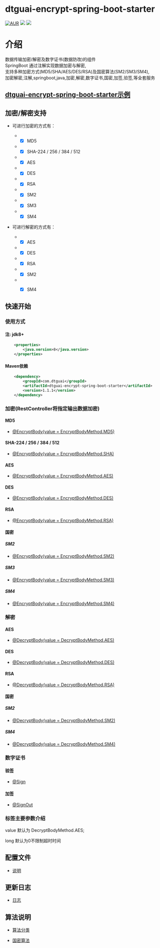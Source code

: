 # dtguai-encrypt-spring-boot-starter

[![AUR](https://img.shields.io/badge/license-Apache%20License%202.0-blue.svg)](https://gitee.com/gouliang/dtguai-encrypt-spring-boot-starter/blob/master/LICENSE)  [![](https://img.shields.io/badge/version-1.1.1-brightgreen.svg)](https://gitee.com/gouliang/dtguai-encrypt-spring-boot-starter)  [![](https://img.shields.io/badge/spring--boot-2.6.6-green.svg)](http://spring.io/projects/spring-boot)

# 介绍

数据传输加密/解密及数字证书(数据防改)的组件  
SpringBoot 通过注解实现数据加密与解密,  
支持多种加密方式(MD5/SHA/AES/DES/RSA)及国密算法(SM2/SM3/SM4),  
加密解密,注解,springboot,java,加密,解密,数字证书,国密,加签,验签,等全套服务

##  [dtguai-encrypt-spring-boot-starter示例](https://gitee.com/gouliang/dtguai-encrypt-spring-boot-starter/tree/master/dtguai-encrypt-example)



## 加密/解密支持

- 可进行加密的方式有：

    -
        - [x] MD5
    -
        - [x] SHA-224 / 256 / 384 / 512
    -
        - [x] AES
    -
        - [x] DES
    -
        - [x] RSA
    -
        - [x] SM2
    -
        - [x] SM3
    -
        - [x] SM4

- 可进行解密的方式有：

    -
        - [x] AES
    -
        - [x] DES
    -
        - [x] RSA
    -
        - [x] SM2
    -
        - [x] SM4



## 快速开始

### 使用方式

#### 注: jdk8+

```xml
    <properties>
    	<java.version>8</java.version>
    </properties>
```

#### Maven依赖

```xml
    <dependency>
        <groupId>com.dtguai</groupId>
        <artifactId>dtguai-encrypt-spring-boot-starter</artifactId>
        <version>1.1.1</version>
    </dependency>
```


### 加密(RestController将指定输出数据加密)

#### MD5

- [@EncryptBody(value = EncryptBodyMethod.MD5)](https://gitee.com/gouliang/dtguai-encrypt-spring-boot-starter/wikis/%E5%8A%A0%E5%AF%86/MD5)

#### SHA-224 / 256 / 384 / 512
- [@EncryptBody(value = EncryptBodyMethod.SHA)](https://gitee.com/gouliang/dtguai-encrypt-spring-boot-starter/wikis/%E5%8A%A0%E5%AF%86/SHA-224,256,384,512)

#### AES
- [@EncryptBody(value = EncryptBodyMethod.AES)](https://gitee.com/gouliang/dtguai-encrypt-spring-boot-starter/wikis/%E5%8A%A0%E5%AF%86/AES)

#### DES
- [@EncryptBody(value = EncryptBodyMethod.DES)](https://gitee.com/gouliang/dtguai-encrypt-spring-boot-starter/wikis/%E5%8A%A0%E5%AF%86/DES)

#### RSA
- [@EncryptBody(value = EncryptBodyMethod.RSA)](https://gitee.com/gouliang/dtguai-encrypt-spring-boot-starter/wikis/%E5%8A%A0%E5%AF%86/RSA)

#### 国密

##### SM2
- [@EncryptBody(value = EncryptBodyMethod.SM2)](https://gitee.com/gouliang/dtguai-encrypt-spring-boot-starter/wikis/%E5%8A%A0%E5%AF%86/%E5%9B%BD%E5%AF%86/SM2)

##### SM3
- [@EncryptBody(value = EncryptBodyMethod.SM3)](https://gitee.com/gouliang/dtguai-encrypt-spring-boot-starter/wikis/%E5%8A%A0%E5%AF%86/%E5%9B%BD%E5%AF%86/SM3)

##### SM4
- [@EncryptBody(value = EncryptBodyMethod.SM4)](https://gitee.com/gouliang/dtguai-encrypt-spring-boot-starter/wikis/%E5%8A%A0%E5%AF%86/%E5%9B%BD%E5%AF%86/SM4)

### 解密

#### AES
- [@DecryptBody(value = DecryptBodyMethod.AES)](https://gitee.com/gouliang/dtguai-encrypt-spring-boot-starter/wikis/%E8%A7%A3%E5%AF%86/AES)

#### DES
- [@DecryptBody(value = DecryptBodyMethod.DES)](https://gitee.com/gouliang/dtguai-encrypt-spring-boot-starter/wikis/%E8%A7%A3%E5%AF%86/DES)

#### RSA
- [@DecryptBody(value = DecryptBodyMethod.RSA)](https://gitee.com/gouliang/dtguai-encrypt-spring-boot-starter/wikis/%E8%A7%A3%E5%AF%86/RSA)

#### 国密

##### SM2
- [@DecryptBody(value = DecryptBodyMethod.SM2)](https://gitee.com/gouliang/dtguai-encrypt-spring-boot-starter/wikis/%E8%A7%A3%E5%AF%86/%E5%9B%BD%E5%AF%86/SM2)

##### SM4
- [@DecryptBody(value = DecryptBodyMethod.SM4)](https://gitee.com/gouliang/dtguai-encrypt-spring-boot-starter/wikis/%E8%A7%A3%E5%AF%86/%E5%9B%BD%E5%AF%86/SM4)



### 数字证书

#### 验签
- [@Sign](https://gitee.com/gouliang/dtguai-encrypt-spring-boot-starter/wikis/%E6%95%B0%E5%AD%97%E7%AD%BE%E5%90%8D/%E9%AA%8C%E7%AD%BE/sign)

#### 加签
- [@SignOut](https://gitee.com/gouliang/dtguai-encrypt-spring-boot-starter/wikis/%E6%95%B0%E5%AD%97%E7%AD%BE%E5%90%8D/%E5%8A%A0%E7%AD%BE/SignOut)

### 标签主要参数介绍

value 默认为 DecryptBodyMethod.AES;

long 默认为0不限制超时时间

## 配置文件

- [说明](https://gitee.com/gouliang/dtguai-encrypt-spring-boot-starter/wikis/%E9%85%8D%E7%BD%AE%E8%AF%B4%E6%98%8E)


##  更新日志

- [日志](https://gitee.com/gouliang/dtguai-encrypt-spring-boot-starter/wikis/%E6%9B%B4%E6%96%B0%E8%AE%B0%E5%BD%95?sort_id=4355068)

## 算法说明

- [算法分类](https://gitee.com/gouliang/dtguai-encrypt-spring-boot-starter/wikis/%E7%AE%97%E6%B3%95%E5%88%86%E7%B1%BB%20?sort_id=4355085)

- [国密算法](https://gitee.com/gouliang/dtguai-encrypt-spring-boot-starter/wikis/%E5%9B%BD%E5%AF%86%E7%AE%97%E6%B3%95?sort_id=4355178)


